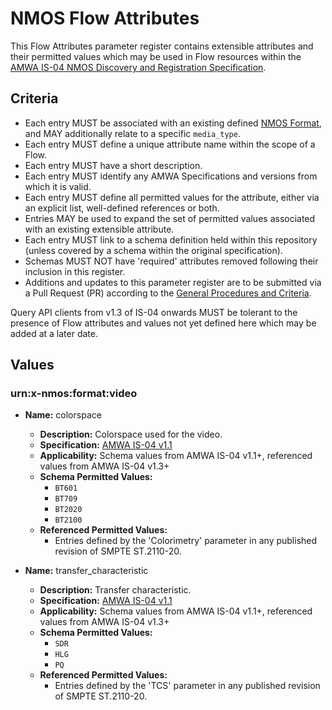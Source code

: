# NMOS Flow Attributes

This Flow Attributes parameter register contains extensible attributes and their permitted values which may be used in Flow resources within the [AMWA IS-04 NMOS Discovery and Registration Specification](https://github.com/AMWA-TV/nmos-discovery-registration).

## Criteria

- Each entry MUST be associated with an existing defined [NMOS Format](../formats), and MAY additionally relate to a specific `media_type`.
- Each entry MUST define a unique attribute name within the scope of a Flow.
- Each entry MUST have a short description.
- Each entry MUST identify any AMWA Specifications and versions from which it is valid.
- Each entry MUST define all permitted values for the attribute, either via an explicit list, well-defined references or both.
- Entries MAY be used to expand the set of permitted values associated with an existing extensible attribute.
- Each entry MUST link to a schema definition held within this repository (unless covered by a schema within the original specification).
- Schemas MUST NOT have 'required' attributes removed following their inclusion in this register.
- Additions and updates to this parameter register are to be submitted via a Pull Request (PR) according to the [General Procedures and Criteria](../README.md#general-procedures-and-criteria).

Query API clients from v1.3 of IS-04 onwards MUST be tolerant to the presence of Flow attributes and values not yet defined here which may be added at a later date.

## Values

### urn:x-nmos:format:video

- **Name:** colorspace
  - **Description:** Colorspace used for the video.
  - **Specification:** [AMWA IS-04 v1.1](https://github.com/AMWA-TV/nmos-discovery-registration/tree/v1.1.x)
  - **Applicability:** Schema values from AMWA IS-04 v1.1+, referenced values from AMWA IS-04 v1.3+
  - **Schema Permitted Values:**
    - `BT601`
    - `BT709`
    - `BT2020`
    - `BT2100`
  - **Referenced Permitted Values:**
    - Entries defined by the 'Colorimetry' parameter in any published revision of SMPTE ST.2110-20.

- **Name:** transfer_characteristic
  - **Description:** Transfer characteristic.
  - **Specification:** [AMWA IS-04 v1.1](https://github.com/AMWA-TV/nmos-discovery-registration/tree/v1.1.x)
  - **Applicability:** Schema values from AMWA IS-04 v1.1+, referenced values from AMWA IS-04 v1.3+
  - **Schema Permitted Values:**
    - `SDR`
    - `HLG`
    - `PQ`
  - **Referenced Permitted Values:**
    - Entries defined by the 'TCS' parameter in any published revision of SMPTE ST.2110-20.
